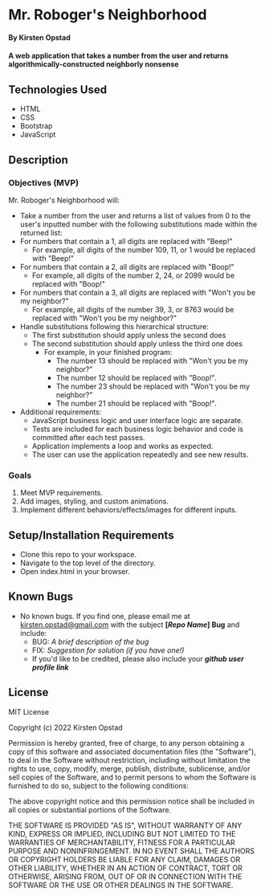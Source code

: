 # Mr. Roboger's Neighborhood

#### By Kirsten Opstad

#### A web application that takes a number from the user and returns algorithmically-constructed neighborly nonsense

## Technologies Used

* HTML 
* CSS 
* Bootstrap
* JavaScript

## Description

### Objectives (MVP)

Mr. Roboger's Neighborhood will:
 * Take a number from the user and returns a list of values from 0 to the user's inputted number with the following substitutions made within the returned list:
  * For numbers that contain a 1, all digits are replaced with "Beep!"
    * For example, all digits of the number 109, 11, or 1 would be replaced with "Beep!"
  * For numbers that contain a 2, all digits are replaced with "Boop!"
    * For example, all digits of the number 2, 24, or 2099 would be replaced with "Boop!"
  * For numbers that contain a 3, all digits are replaced with "Won't you be my neighbor?"
    * For example, all digits of the number 39, 3, or 8763 would be replaced with "Won't you be my neighbor?"
  * Handle substitutions following this hierarchical structure:
    * The first substitution should apply unless the second does
    * The second substitution should apply unless the third one does
      * For example, in your finished program:
        * The number 13 should be replaced with "Won't you be my neighbor?"
        * The number 12 should be replaced with "Boop!".
        * The number 23 should be replaced with "Won't you be my neighbor?"
        * The number 21 should be replaced with "Boop!".
* Additional requirements:
  * JavaScript business logic and user interface logic are separate.
  * Tests are included for each business logic behavior and code is committed after each test passes.
  * Application implements a loop and works as expected.
  * The user can use the application repeatedly and see new results.

<!-- This template includes placeholders for:

[x] Screenshots

![Screenshots](https://external-content.duckduckgo.com/iu/?u=https%3A%2F%2Ftse1.mm.bing.net%2Fth%3Fid%3DOIP.03bZmDGXaBhBYyxxp3Ls3gHaEA%26pid%3DApi&f=1&ipt=e980d57210242747a51c41421e1f09a6de3b1fdaeaadd297496787bb64e80c88&ipo=images)

[x] [Link to operational site](http://www.kirstenopstad.github.com/<REPOSITORY NAME>) -->

### Goals
1. Meet MVP requirements.
2. Add images, styling, and custom animations.
3. Implement different behaviors/effects/images for different inputs.

## Setup/Installation Requirements

* Clone this repo to your workspace.
* Navigate to the top level of the directory.
* Open index.html in your browser.

<!-- KO Ask Yourself:

[x] Do I need to run a server? 

[x] How should I set up my databases? 

[x] Is there other code this application depends on?

_{Epicodus recommends deleting the project from your desktop, re-cloning the project from GitHub, and writing down all the steps necessary to get the project working again.}_ -->

## Known Bugs

* No known bugs. If you find one, please email me at kirsten.opstad@gmail.com with the subject **[_Repo Name_] Bug** and include:
  * BUG: _A brief description of the bug_
  * FIX: _Suggestion for solution (if you have one!)_
  * If you'd like to be credited, please also include your **_github user profile link_**

## License

MIT License

Copyright (c) 2022 Kirsten Opstad

Permission is hereby granted, free of charge, to any person obtaining a copy
of this software and associated documentation files (the "Software"), to deal
in the Software without restriction, including without limitation the rights
to use, copy, modify, merge, publish, distribute, sublicense, and/or sell
copies of the Software, and to permit persons to whom the Software is
furnished to do so, subject to the following conditions:

The above copyright notice and this permission notice shall be included in all
copies or substantial portions of the Software.

THE SOFTWARE IS PROVIDED "AS IS", WITHOUT WARRANTY OF ANY KIND, EXPRESS OR
IMPLIED, INCLUDING BUT NOT LIMITED TO THE WARRANTIES OF MERCHANTABILITY,
FITNESS FOR A PARTICULAR PURPOSE AND NONINFRINGEMENT. IN NO EVENT SHALL THE
AUTHORS OR COPYRIGHT HOLDERS BE LIABLE FOR ANY CLAIM, DAMAGES OR OTHER
LIABILITY, WHETHER IN AN ACTION OF CONTRACT, TORT OR OTHERWISE, ARISING FROM,
OUT OF OR IN CONNECTION WITH THE SOFTWARE OR THE USE OR OTHER DEALINGS IN THE
SOFTWARE.